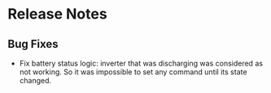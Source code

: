 # Release Notes

## Bug Fixes

- Fix battery status logic: inverter that was discharging was considered as not working. So it was impossible to set any command until its state changed.